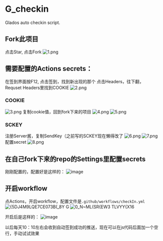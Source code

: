 # G_checkin
Glados auto checkin script.
## Fork此项目
点击Star, 点击Fork
![1.png](https://user-images.githubusercontent.com/59683877/141311261-f03aa9e5-972f-4a99-9e76-182b86cda314.png)

## 需要配置的Actions secrets：
在签到界面按F12,
点击签到，找到新出现的那个
点击Headers，往下翻，Requset Headers里找到COOKIE
![2.png](https://user-images.githubusercontent.com/59683877/141311487-2deff965-b9b1-455f-aa72-df2fab52cbd9.png)

### COOKIE
![3.png](https://user-images.githubusercontent.com/59683877/141311576-e5204c3f-a487-452d-bca0-632c2efc353b.png)
复制cookie值，回到fork下来的项目
![4.png](https://user-images.githubusercontent.com/59683877/141311654-ce46dcc9-4e06-4d21-9a0c-cd92ab860c99.png)
![5.png](https://user-images.githubusercontent.com/59683877/141311918-2c47df2c-7bec-4ab6-908a-2c60d48af26e.png)


### SCKEY
注册Server酱，复制SendKey（之前写的SCKEY现在懒得改了
![6.png](https://user-images.githubusercontent.com/59683877/141311828-48c487a5-8012-43cb-8c34-8add5200e3cd.png)
![7.png](https://user-images.githubusercontent.com/59683877/141311840-e82510a6-49ee-4914-871a-a919e920c440.png)
配置secret
![8.png](https://user-images.githubusercontent.com/59683877/141311893-e41a0f40-03d8-4283-a8b8-661d85f9b4c1.png)


## 在自己fork下来的repo的Settings里配置secrets
刚刚配置的，配置好是这样的：
![image](https://user-images.githubusercontent.com/59683877/141312328-ca93eec5-347f-456e-b9e3-242f8b82daaf.png)

## 开启workflow
点Actions，开启workflow，配置文件是`.github/workflows/checkIn.yml`
![{5DJ4M9LQE7CE073B(_8Y G](https://user-images.githubusercontent.com/59683877/141312427-8a7b83bb-b6f5-4abd-9cb5-bcb4c4cece41.png)
![0_N~ML(SR{EW3 TLVYY{X16](https://user-images.githubusercontent.com/59683877/141312437-2cf06c47-356e-406d-9c60-6849c1b8fcf7.png)

开启后是这样的：
![image](https://user-images.githubusercontent.com/59683877/139404509-03b89c0a-451f-42e6-b07e-e023a66cdd16.png)

以后每天10：10左右会收到自动签到成功的推送，现在可以在js代码后面加一个空行，手动试试效果


